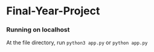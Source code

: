 # Final-Year-Project

### Running on localhost
At the file directory, run `python3 app.py` or `python app.py`
